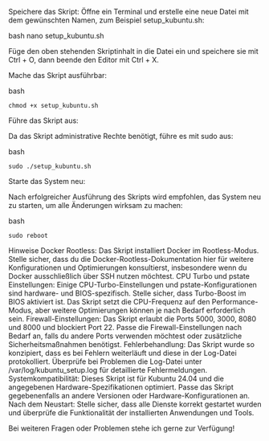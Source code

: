 Speichere das Skript:
Öffne ein Terminal und erstelle eine neue Datei mit dem gewünschten Namen, zum Beispiel setup_kubuntu.sh:

bash
                    nano setup_kubuntu.sh


Füge den oben stehenden Skriptinhalt in die Datei ein und speichere sie mit Ctrl + O, dann beende den Editor mit Ctrl + X.

Mache das Skript ausführbar:

bash

    chmod +x setup_kubuntu.sh

Führe das Skript aus:

Da das Skript administrative Rechte benötigt, führe es mit sudo aus:

bash

    sudo ./setup_kubuntu.sh

Starte das System neu:

Nach erfolgreicher Ausführung des Skripts wird empfohlen, das System neu zu starten, um alle Änderungen wirksam zu machen:

bash

    sudo reboot

Hinweise
    Docker Rootless:
    Das Skript installiert Docker im Rootless-Modus. Stelle sicher, dass du die Docker-Rootless-Dokumentation hier für weitere Konfigurationen und Optimierungen konsultierst, insbesondere wenn du Docker ausschließlich über SSH nutzen möchtest.
    CPU Turbo und pstate Einstellungen:
    Einige CPU-Turbo-Einstellungen und pstate-Konfigurationen sind hardware- und BIOS-spezifisch. Stelle sicher, dass Turbo-Boost im BIOS aktiviert ist. Das Skript setzt die CPU-Frequenz auf den Performance-Modus, aber weitere Optimierungen können je nach Bedarf erforderlich sein.
    Firewall-Einstellungen:
    Das Skript erlaubt die Ports 5000, 3000, 8080 und 8000 und blockiert Port 22. Passe die Firewall-Einstellungen nach Bedarf an, falls du andere Ports verwenden möchtest oder zusätzliche Sicherheitsmaßnahmen benötigst.    Fehlerbehandlung:
    Das Skript wurde so konzipiert, dass es bei Fehlern weiterläuft und diese in der Log-Datei protokolliert. Überprüfe bei Problemen die Log-Datei unter /var/log/kubuntu_setup.log für detaillierte Fehlermeldungen.
    Systemkompatibilität:
    Dieses Skript ist für Kubuntu 24.04 und die angegebenen Hardware-Spezifikationen optimiert. Passe das Skript gegebenenfalls an andere Versionen oder Hardware-Konfigurationen an.
    Nach dem Neustart:
    Stelle sicher, dass alle Dienste korrekt gestartet wurden und überprüfe die Funktionalität der installierten Anwendungen und Tools.

Bei weiteren Fragen oder Problemen stehe ich gerne zur Verfügung!
